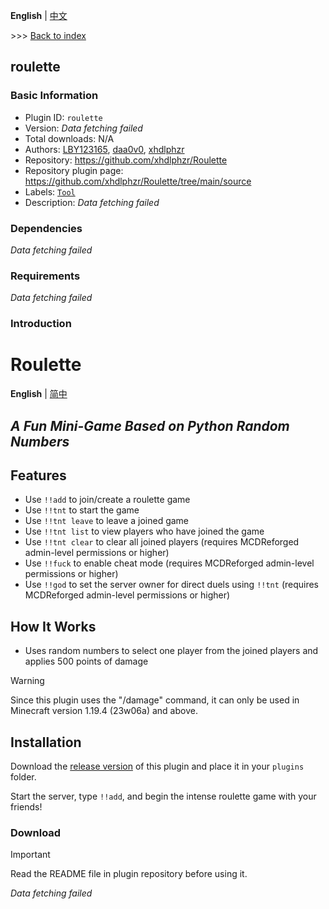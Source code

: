 **English** | [中文](readme-zh_cn.md)

\>\>\> [Back to index](/readme.md)

## roulette

### Basic Information

- Plugin ID: `roulette`
- Version: *Data fetching failed*
- Total downloads: N/A
- Authors: [LBY123165](https://github.com/LBY123165), [daa0v0](https://github.com/daa0v0), [xhdlphzr](https://github.com/xhdlphzr)
- Repository: https://github.com/xhdlphzr/Roulette
- Repository plugin page: https://github.com/xhdlphzr/Roulette/tree/main/source
- Labels: [`Tool`](/labels/tool/readme.md)
- Description: *Data fetching failed*

### Dependencies

*Data fetching failed*

### Requirements

*Data fetching failed*

### Introduction

# Roulette

**English** | [简中](https://github.com/xhdlphzr/Roulette/tree/main/source/README_zh_cn.md)

## _A Fun Mini-Game Based on Python Random Numbers_

## Features

- Use `!!add` to join/create a roulette game
- Use `!!tnt` to start the game
- Use `!!tnt leave` to leave a joined game
- Use `!!tnt list` to view players who have joined the game
- Use `!!tnt clear` to clear all joined players (requires MCDReforged admin-level permissions or higher)
- Use `!!fuck` to enable cheat mode (requires MCDReforged admin-level permissions or higher)
- Use `!!god` to set the server owner for direct duels using `!!tnt` (requires MCDReforged admin-level permissions or higher)

## How It Works

- Uses random numbers to select one player from the joined players and applies 500 points of damage

> [!WARNING]
> Since this plugin uses the "/damage" command, it can only be used in Minecraft version 1.19.4 (23w06a) and above.

## Installation

Download the [release version](https://github.com/xhdlphzr/Roulette/releases) of this plugin and place it in your `plugins` folder.

Start the server, type `!!add`, and begin the intense roulette game with your friends!

### Download

> [!IMPORTANT]
> Read the README file in plugin repository before using it.

*Data fetching failed*

